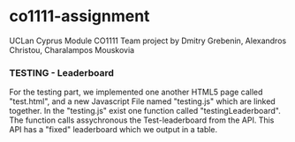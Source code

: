 # co1111-assignment

UCLan Cyprus Module CO1111 Team project by Dmitry Grebenin, Alexandros Christou, Charalampos Mouskovia

### TESTING - Leaderboard
For the testing part, we implemented one another HTML5 page called "test.html",
and a new Javascript File named "testing.js" which are 
linked together. In the "testing.js" exist one function called "testingLeaderboard".
The function  calls assychronous the Test-leaderboard from the API.
This API has a "fixed" leaderboard which we output in a table.
 